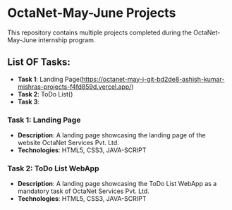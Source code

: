 # OctaNet-May-June Projects
This repository contains multiple projects completed during the OctaNet-May-June internship program.

## List OF Tasks:
- **Task 1**: Landing Page(https://octanet-may-j-git-bd2de8-ashish-kumar-mishras-projects-f4fd859d.vercel.app/)
- **Task 2**: ToDo List()
- **Task 3**:

### Task 1: Landing Page

- **Description**: A landing page showcasing the landing page of the website OctaNet Services Pvt. Ltd.
- **Technologies**: HTML5, CSS3, JAVA-SCRIPT

### Task 2: ToDo List WebApp

- **Description**: A landing page showcasing the ToDo List WebApp as a mandatory task of OctaNet Services Pvt. Ltd.
- **Technologies**: HTML5, CSS3, JAVA-SCRIPT
